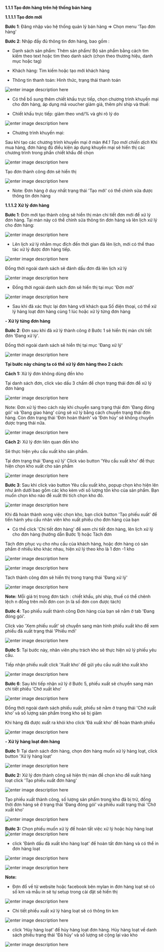 


**1.1.1	Tạo đơn hàng trên hệ thống bán hàng**

**1.1.1.1 Tạo đơn mới**

**Bước 1**: Đăng nhập vào hệ thống quản lý bán hàng => Chọn menu 'Tạo đơn hàng'

**Bước 2**: Nhập đầy đủ thông tin đơn hàng, bao gồm :

 - Danh sách sản phẩm: Thêm sản phẩm/ Bộ sản phẩm bằng cách tìm kiếm theo text hoặc tìm theo danh sách (chọn theo thương hiệu, danh mục hoặc tag)
 
 - Khách hàng: Tìm kiếm hoặc tạo mới khách hàng
 
  - Thông tin thanh toán: Hình thức, trạng thái thanh toán
  
  ![enter image description here](https://static8.muarecdn.com/original/muare/images/2021/03/09/5874564_2.png)
 
 - Có thể bổ sung thêm chiết khấu trực tiếp, chọn chương trình khuyến mại cho đơn hàng, áp dụng mã voucher giảm giá, thêm phí ship và thuế: 
 
- Chiết khấu trực tiếp: giảm theo vnd/% và ghi rõ lý do

![enter image description here](https://static8.muarecdn.com/original/muare/images/2021/04/08/5907847_screenshot-63.png)

- Chương trình khuyến mại: 

Sau khi tạo các chương trình khuyến mại ở màn *#4.1 Tạo mới chiến dịch*
Khi mua hàng, đơn hàng đủ điều kiện áp dụng khuyến mại sẽ hiển thị các chương trình trong phần chiết khấu để chọn

![enter image description here](https://static8.muarecdn.com/original/muare/images/2021/04/08/5907996_screenshot-1.png)

Tạo đơn thành công đơn sẽ hiển thị

![enter image description here](https://static8.muarecdn.com/original/muare/images/2021/04/08/5907997_screenshot-63.png)
    
 - Note: Đơn hàng ở duy nhất trạng thái 'Tạo mới' có thể chỉnh sửa được thông tin đơn hàng 
 
**1.1.1.2 Xử lý đơn hàng**

**Bước 1**: Đơn mới tạo thành công sẽ hiển thị màn chi tiết đơn mới để xử lý đơn hàng. Tại màn này có thể chỉnh sửa thông tin đơn hàng và lên lịch xử lý cho đơn hàng: 

![enter image description here](https://static8.muarecdn.com/original/muare/images/2021/03/12/5877883_8.png)

- Lên lịch xử lý nhằm mục đích đến thời gian đã lên lịch, mới có thể thao tác xử lý được đơn hàng tiếp. 

![enter image description here](https://static8.muarecdn.com/original/muare/images/2021/03/12/5877936_9.png)

Đồng thời ngoài danh sách sẽ đánh dấu đơn đã lên lịch xử lý 

![enter image description here](https://static8.muarecdn.com/original/muare/images/2021/03/17/5882887_40.png)

- Đồng thời ngoài danh sách đơn sẽ hiển thị tại mục 'Đơn mới'

![enter image description here](https://static8.muarecdn.com/original/muare/images/2021/03/09/5874590_3.png)

- Sau khi đã xác thực lại đơn hàng với khách qua Số điện thoại, có thể xử lý hàng loạt đơn hàng cùng 1 lúc  hoặc xử lý từng đơn hàng

**- Xử lý từng đơn hàng**

**Bước 2**: Đơn sau khi đã xử lý thành công ở Bước 1 sẽ hiển thị màn chi tiết đơn 'Đang xử lý'. 

Đồng thời ngoài danh sách sẽ hiển thị tại mục 'Đang xử lý'

![enter image description here](https://static8.muarecdn.com/original/muare/images/2021/03/10/5875067_4.png)

**Tại bước này chúng ta có thể xử lý đơn hàng theo 2 cách:**

**Cách 1:** Xử lý đơn không dùng đến kho

Tại danh sách đơn, click vào dấu 3 chấm để chọn trạng thái đơn để xử lý đơn hàng 

![enter image description here](https://static8.muarecdn.com/original/muare/images/2021/03/12/5877393_6.png)

Note: Đơn xử lý theo cách này khi chuyển sang trạng thái đơn 'Đang đóng gói' và 'Đang giao hàng' cũng sẽ xử lý bằng cách chuyển trạng thái đơn hàng. Còn đơn trạng thái 'Đơn hoàn thành' và 'Đơn hủy' sẽ không chuyển được trạng thái nữa.

![enter image description here](https://static8.muarecdn.com/original/muare/images/2021/03/12/5877399_7.png)

**Cách 2:** Xử lý đơn liên quan đến kho

Sẽ thực hiện yêu cầu xuất kho sản phẩm.

Tại đơn trạng thái 'Đang xử lý'  Click vào button 'Yêu cầu xuất kho' để thực hiện chọn kho xuất cho sản phẩm 

![enter image description here](https://static8.muarecdn.com/original/muare/images/2021/04/08/5908039_screenshot-64.png)

**Bước 3**: Sau khi click vào button Yêu cầu xuất kho, popup chọn kho hiện lên như ảnh dưới bao gồm các kho kèm với số lượng tồn kho của   sản phẩm. Bạn muốn chọn kho nào để xuất thì tích chọn kho đó.

![enter image description here](https://static8.muarecdn.com/original/muare/images/2021/03/10/5875071_5.png)

Khi đã hoàn thành xong việc chọn kho, bạn click button 'Tạo phiếu xuất' để tiến hành yêu cầu nhân viên kho xuất phiếu cho đơn hàng của bạn

- Có thể click 'Chi tiết đơn hàng' để xem chi tiết đơn hàng, lên lịch xử lý cho đơn hàng (hướng dẫn Bước 1) hoặc Tách đơn


Tách đơn phục vụ cho nhu cầu của khách hàng, hoặc đơn hàng có sản phẩm ở nhiều kho khác nhau, hiện xử lý theo kho là 1 đơn -1 kho

![enter image description here](https://static8.muarecdn.com/original/muare/images/2021/04/08/5908107_screenshot-69.png)

![enter image description here](https://static8.muarecdn.com/original/muare/images/2021/04/08/5908113_screenshot-70.png)

Tách thành công đơn sẽ hiển thị trong trạng thái 'Đang xử lý'

![enter image description here](https://static8.muarecdn.com/original/muare/images/2021/04/08/5908115_screenshot-71.png)


**Note:** Mỗi giá trị trong đơn tách : chiết khấu, phí ship, thuế có thể  chênh lệch n đồng trên mỗi đơn con (n là số đơn con được tách)

**Bước 4**: Tạo phiếu xuất thành công Đơn hàng của bạn sẽ nằm ở tab 'Đang đóng gói'. 

 Click vào 'Xem phiếu xuất' sẽ chuyển sang màn hình phiếu xuất kho để xem phiếu đã  xuất trạng thái 'Phiếu mới'

 ![enter image description here](https://static8.muarecdn.com/original/muare/images/2021/03/12/5878097_10.png)

**Bước 5**: Tại bước này, nhân viên phụ trách kho sẽ thực hiện xử lý phiếu yêu cầu.

Tiếp nhận phiếu xuất click 'Xuất kho' để gửi yêu cầu xuất kho
xuất kho

![enter image description here](https://static8.muarecdn.com/original/muare/images/2021/03/12/5878099_11.png)




**Bước 6**: Sau khi tiếp nhận xử lý ở Bước 5, phiếu xuất sẽ chuyển sang màn chi tiết phiếu 'Chờ xuất kho'

![enter image description here](https://static8.muarecdn.com/original/muare/images/2021/03/12/5878161_12.png)

Đồng thời ngoài danh sách phiếu xuất, phiếu sẽ nằm ở trạng thái 'Chờ xuất kho' và  số lượng sản phẩm trong kho sẽ bị giảm

Khi hàng đã được xuất ra khỏi kho click 'Đã xuất kho' để hoàn thành phiếu


![enter image description here](https://static8.muarecdn.com/original/muare/images/2021/03/12/5878162_13.png)


**- Xử lý hàng loạt đơn hàng**

**Bước 1:** Tại danh sách đơn hàng, chọn đơn hàng muốn xử lý hàng loạt, click button 'Xử lý hàng loạt'

![enter image description here](https://static8.muarecdn.com/original/muare/images/2021/04/08/5908217_screenshot-72.png)

**Bước 2:**  Xử lý đơn thành công sẽ hiện thị màn để chọn kho để xuất hàng loạt click 'Tạo phiếu xuất đơn hàng'


![enter image description here](https://static8.muarecdn.com/original/muare/images/2021/04/08/5908241_screenshot-77.png)


Tạo phiếu xuất thành công, số lượng sản phẩm trong kho đã bị trừ, đồng thời đơn hàng sẽ ở trạng thái 'Đang đóng gói' và phiếu xuất trạng thái 'Chờ xuất kho' 

![enter image description here](https://static8.muarecdn.com/original/muare/images/2021/04/08/5908242_screenshot-78.png)

**Bước 3:**  Chọn phiếu muốn xử lý để hoàn tất việc xử lý  hoặc hủy hàng loạt
 ![enter image description here](https://static8.muarecdn.com/original/muare/images/2021/04/08/5908243_screenshot-79.png)
 
 + click 'Đánh dấu đã xuất kho hàng loạt' để hoàn tất đơn hàng và có thể in đơn hàng loạt 
 
 ![enter image description here](https://static8.muarecdn.com/original/muare/images/2021/04/08/5908245_screenshot-80.png)

![enter image description here](https://static8.muarecdn.com/original/muare/images/2021/04/08/5908247_screenshot-81.png) 

**Note:** 

- Đơn đổ về từ website hoặc facebook bên mylan in đơn hàng loạt sẽ có số km và mẫu in sẽ tự setup trong cài đặt sẽ hiển thị

![enter image description here](https://static8.muarecdn.com/original/muare/images/2021/04/09/5909106_screenshot-142.png)

- Chi tiết phiếu xuất xử lý hàng loạt sẽ có thông tin km 

![enter image description here](https://static8.muarecdn.com/original/muare/images/2021/04/09/5909107_screenshot-143.png)

+ click 'Hủy hàng loạt' để hủy hàng loạt đơn hàng. Hủy hàng loạt về danh sách phiếu trạng thái 'Đã hủy' và số lượng sẽ cộng lại vào kho

![enter image description here](https://static8.muarecdn.com/original/muare/images/2021/04/08/5908248_screenshot-82.png)



















